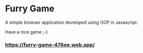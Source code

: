 # Furry Game
A simple browser application developed using OOP in Javascript.

Have a nice game ;-)
<br>

### https://furry-game-476ee.web.app/